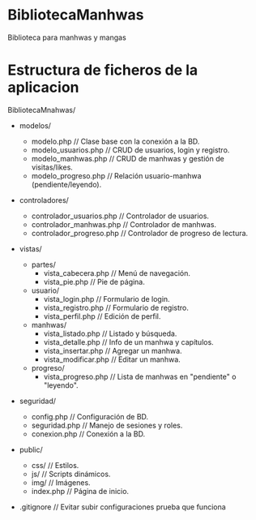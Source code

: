 # BibliotecaManhwas
Biblioteca para manhwas y mangas

# Estructura de ficheros de la aplicacion
BibliotecaMnahwas/
* modelos/
   * modelo.php               // Clase base con la conexión a la BD.
   * modelo_usuarios.php       // CRUD de usuarios, login y registro.
   * modelo_manhwas.php        // CRUD de manhwas y gestión de visitas/likes.
   * modelo_progreso.php       // Relación usuario-manhwa (pendiente/leyendo).

* controladores/
   * controlador_usuarios.php  // Controlador de usuarios.
   * controlador_manhwas.php   // Controlador de manhwas.
   * controlador_progreso.php  // Controlador de progreso de lectura.

* vistas/
   * partes/
      * vista_cabecera.php    // Menú de navegación.
      * vista_pie.php         // Pie de página.
   * usuario/
      * vista_login.php       // Formulario de login.
      * vista_registro.php    // Formulario de registro.
      * vista_perfil.php      // Edición de perfil.
   * manhwas/
      * vista_listado.php     // Listado y búsqueda.
      * vista_detalle.php     // Info de un manhwa y capítulos.
      * vista_insertar.php    // Agregar un manhwa.
      * vista_modificar.php   // Editar un manhwa.
   * progreso/
      * vista_progreso.php    // Lista de manhwas en "pendiente" o "leyendo".

* seguridad/
   * config.php                // Configuración de BD.
   * seguridad.php             // Manejo de sesiones y roles.
   * conexion.php              // Conexión a la BD.

* public/
   * css/                      // Estilos.
   * js/                       // Scripts dinámicos.
   * img/                      // Imágenes.
   * index.php                 // Página de inicio.

* .gitignore                    // Evitar subir configuraciones
prueba que funciona